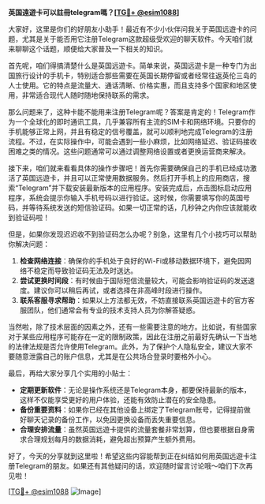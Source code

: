 **英国遠遊卡可以註冊telegram嗎？[[TG💪+ @esim1088](https://t.me/s/esim1088)]**

大家好，这里是你们的好朋友小助手！最近有不少小伙伴问我关于英国远遊卡的问题，尤其是关于能否用它注册Telegram这款超级受欢迎的聊天软件。今天咱们就来聊聊这个话题，顺便给大家普及一下相关的知识。

首先呢，咱们得搞清楚什么是英国远遊卡。简单来说，英国远遊卡是一种专门为出国旅行设计的手机卡，特别适合那些需要在英国长期停留或者经常往返英伦三岛的人士使用。它的特点是流量大、通话清晰、价格实惠，而且支持多个国家和地区使用，非常适合现代人随时随地保持联系的需求。

那么问题来了，这种卡能不能用来注册Telegram呢？答案是肯定的！Telegram作为一个全球化的即时通讯工具，几乎兼容所有主流的SIM卡和网络环境。只要你的手机能够正常上网，并且有稳定的信号覆盖，就可以顺利地完成Telegram的注册流程。不过，在实际操作中，可能会遇到一些小麻烦，比如网络延迟、验证码接收困难之类的情况。这些问题通常可以通过调整网络设置或者更换运营商来解决。

接下来，咱们就来看看具体的操作步骤吧！首先你需要确保自己的手机已经成功激活了英国远遊卡，并且可以正常使用数据服务。然后打开手机上的应用商店，搜索“Telegram”并下载安装最新版本的应用程序。安装完成后，点击图标启动应用程序，系统会提示你输入手机号码以进行验证。这时候，你需要填写你的英国号码，并等待系统发送的短信验证码。如果一切正常的话，几秒钟之内你应该就能收到验证码啦！

但是，如果你发现迟迟收不到验证码怎么办呢？别急，这里有几个小技巧可以帮助你解决问题：

1. **检查网络连接**：确保你的手机处于良好的Wi-Fi或移动数据环境下，避免因网络不稳定而导致验证码无法及时送达。
2. **尝试更换时间段**：有时候由于国际短信流量较大，可能会影响验证码的发送速度。建议你可以稍后再试，或者选择在非高峰时段进行操作。
3. **联系客服寻求帮助**：如果以上方法都无效，不妨直接联系英国远遊卡的官方客服团队，他们通常会有专业的技术支持人员为你解答疑惑。

当然啦，除了技术层面的因素之外，还有一些需要注意的地方。比如说，有些国家对于某些应用程序可能存在一定的限制政策，因此在注册之前最好先确认一下当地的法律法规是否允许使用Telegram。此外，为了保护个人隐私安全，建议大家不要随意泄露自己的账户信息，尤其是在公共场合登录时要格外小心。

最后，再给大家分享几个实用的小贴士：

- **定期更新软件**：无论是操作系统还是Telegram本身，都要保持最新的版本，这样不仅能享受更好的用户体验，还能有效防止潜在的安全隐患。
- **备份重要资料**：如果你已经在其他设备上绑定了Telegram账号，记得提前做好聊天记录的备份工作，以免因更换设备而丢失重要信息。
- **合理安排流量**：虽然英国远遊卡提供的流量套餐非常划算，但也要根据自身需求合理规划每月的数据消耗，避免超出预算产生额外费用。

好了，今天的分享就到这里啦！希望这些内容能帮到正在纠结如何用英国远遊卡注册Telegram的朋友。如果还有其他疑问的话，欢迎随时留言讨论哦～咱们下次再见啦！

[[TG💪+ @esim1088](https://t.me/s/esim1088) ![Image](https://i.postimg.cc/4NQfJmqS/Snipaste-2025-05-13-00-14-12.png)]